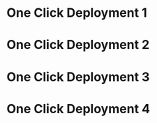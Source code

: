 # One Click Deployment 1
# One Click Deployment 2
# One Click Deployment 3
# One Click Deployment 4
